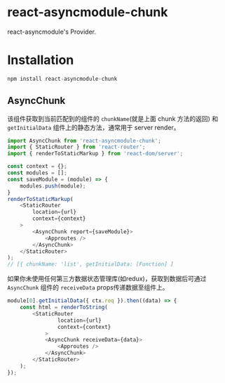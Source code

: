 # react-asyncmodule-chunk

react-asyncmodule's Provider.

# Installation

```javascript
npm install react-asyncmodule-chunk
```

## AsyncChunk

该组件获取到当前匹配到的组件的 `chunkName`(就是上面 chunk 方法的返回) 和 `getInitialData` 组件上的静态方法，通常用于 server render。

```javascript
import AsyncChunk from 'react-asyncmodule-chunk';
import { StaticRouter } from 'react-router';
import { renderToStaticMarkup } from 'react-dom/server';

const context = {};
const modules = [];
const saveModule = (module) => {
    modules.push(module);
}
renderToStaticMarkup(
    <StaticRouter
        location={url}
        context={context}
    >
        <AsyncChunk report={saveModule}>
            <Approutes />
        </AsyncChunk>
    </StaticRouter>
);
// [{ chunkName: 'list', getInitialData: [Function] ]
```

如果你未使用任何第三方数据状态管理库(如redux)，获取到数据后可通过 `AsyncChunk` 组件的 `receiveData` props传递数据至组件上。

```javascript
module[0].getInitialData({ ctx.req }).then((data) => {
    const html = renderToString(
        <StaticRouter
                location={url}
                context={context}
            >
            <AsyncChunk receiveData={data}>
                <Approutes />
            </AsyncChunk>
        </StaticRouter>
    );
});
```
